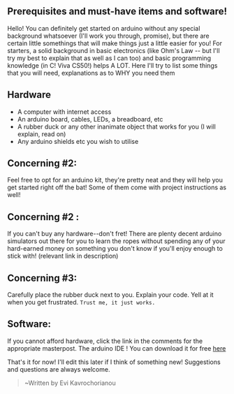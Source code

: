 ## Prerequisites and must-have items and software!

Hello! You can definitely get started on arduino without any special background whatsoever (I'll work you through, promise), but there are certain little somethings that will make things just a little easier for you! For starters, a solid background in basic electronics (like Ohm's Law -- but I'll try my best to explain that as well as I can too) and basic programming knowledge (in C! Viva CS50!) helps A LOT. 
Here I'll try to list some things that you will need, explanations as to WHY you need them

## Hardware

* A computer with internet access
* An arduino board, cables, LEDs, a breadboard, etc
* A rubber duck or any other inanimate object that works for you (I will explain, read on)
* Any arduino shields etc you wish to utilise

## Concerning #2:      
Feel free to opt for an arduino kit, they're pretty neat and they will help you get started right off the bat! Some of them come with project instructions as well!

## Concerning #2 :  

If you can't buy any hardware--don't fret! There are plenty decent arduino simulators out there for you to learn the ropes without spending any of your hard-earned money on something you don't know if you'll enjoy enough to stick with! (relevant link in description)

## Concerning #3:  
Carefully place the rubber duck next to you. Explain your code. Yell at it when you get frustrated. ``Trust me, it just works.``


## Software:

If you cannot afford hardware, click the link in the comments for the appropriate masterpost. 
The arduino IDE ! You can download it for free [here](http://www.arduino.cc/en/Main/Software) 

That's it for now! I'll edit this later if I think of something new! Suggestions and questions are always welcome.

> ~Written by Evi Kavrochorianou
 
